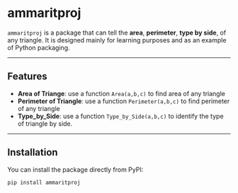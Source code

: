 # ammaritproj

`ammaritproj` is a package that can tell the **area**, **perimeter**, **type by side**, of any triangle.
It is designed mainly for learning purposes and as an example of Python packaging.

---

## Features
- **Area of Triange**: use a function `Area(a,b,c)` to find area of any triangle
- **Perimeter of Triangle**: use a function `Perimeter(a,b,c)` to find perimeter of any triangle
- **Type_by_Side**: use a function `Type_by_Side(a,b,c)` to identify the type of triangle by side.

---

## Installation

You can install the package directly from PyPI:

```
pip install ammaritproj

```